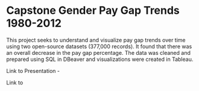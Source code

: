 # Capstone Gender Pay Gap Trends 1980-2012

This project seeks to understand and visualize pay gap trends over time using two open-source datasets (377,000 records). It found that there was an overall decrease in the pay gap percentage. The data was cleaned and prepared using SQL in DBeaver and visualizations were created in Tableau.

Link to Presentation - 

Link to 
